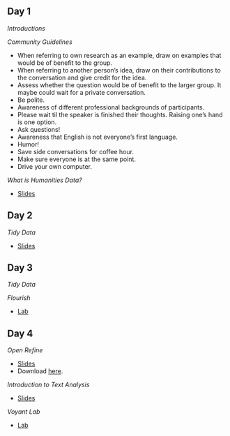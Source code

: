 
## Day 1
*Introductions*

*Community Guidelines*
- When referring to own research as an example, draw on examples that would be of benefit to the group.
- When referring to another person’s idea, draw on their contributions to the conversation and give credit for the idea. 
- Assess whether the question would be of benefit to the larger group. It maybe could wait for a private conversation. 
- Be polite. 
- Awareness of different professional backgrounds of participants. 
- Please wait til the speaker is finished their thoughts. Raising one’s hand is one option.
- Ask questions! 
- Awareness that English is not everyone’s first language. 
- Humor!
- Save side conversations for coffee hour. 
- Make sure everyone is at the same point. 
- Drive your own computer. 

*What is Humanities Data?*
- [Slides](https://docs.google.com/presentation/d/1L5zp7CjSc4R3byxoJr61RBv-BjRY97gKSzzgdHmsSL4/edit?usp=sharing)


## Day 2

*Tidy Data*
- [Slides](https://docs.google.com/presentation/d/1VoEIt-LCD8e5pQR6sR22NoRF2YmLKdb3yPTbTnh2LDI/edit?usp=sharing)

## Day 3
*Tidy Data*

*Flourish*
- [Lab](https://github.com/nolauren/workshops/blob/master/esu19/DataViz.md)

## Day 4
*Open Refine*
- [Slides](https://docs.google.com/presentation/d/16IUSOblKuo0sAT10S3d1oOAAlP3W_2vvqhDdtYJLIn8/edit?usp=sharing)
- Download [here](http://openrefine.org/download.html).

*Introduction to Text Analysis*
- [Slides](https://docs.google.com/presentation/d/1fwFtEfneqd_sFEIxYBk_3xBnaOWr_Mepgx_fwTQVCks/edit?usp=sharing)

*Voyant Lab*
- [Lab](https://github.com/nolauren/workshops/blob/master/esu19/lab_voyant.md)
